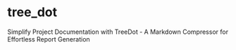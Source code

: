 # tree_dot
Simplify Project Documentation with TreeDot - A Markdown Compressor for Effortless Report Generation
